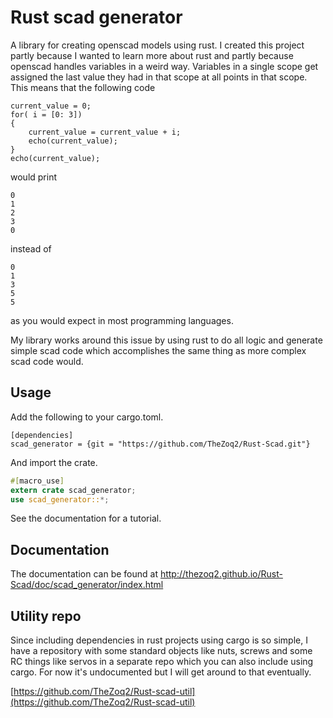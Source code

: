 Rust scad generator
===

A library for creating openscad models using rust. I created this project partly because I wanted to learn
more about rust and partly because openscad handles variables in a weird way. Variables in a single scope get
assigned the last value they had in that scope at all points in that scope. This means that the following
code

```OpenScad
current_value = 0;
for( i = [0: 3])
{
    current_value = current_value + i;
    echo(current_value);
}
echo(current_value);
```
would print

```
0
1
2
3
0
```
instead of
```
0
1
3
5
5
```
as you would expect in most programming languages.

My library works around this issue by using rust to do all logic and generate simple 
scad code which accomplishes the same thing as more complex scad code would. 

## Usage

Add the following to your cargo.toml.
```
[dependencies]
scad_generator = {git = "https://github.com/TheZoq2/Rust-Scad.git"}
```

And import the crate.
```Rust
#[macro_use]
extern crate scad_generator;
use scad_generator::*;
```

See the documentation for a tutorial.

## Documentation
The documentation  can be found at http://thezoq2.github.io/Rust-Scad/doc/scad_generator/index.html


## Utility repo
Since including dependencies in rust projects using cargo is so simple, I have a repository
with some standard objects like nuts, screws and some RC things like servos in a separate
repo which you can also include using cargo. For now it's undocumented but I will get 
around to that eventually.

[https://github.com/TheZoq2/Rust-scad-util](https://github.com/TheZoq2/Rust-scad-util)
